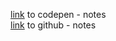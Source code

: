 [link](https://codepen.io/lennertvk/pen/eXdZdr) to codepen - notes  
[link](https://github.com/lennertvk/webtech3-portfolio/tree/master/lab3-js) to github - notes
